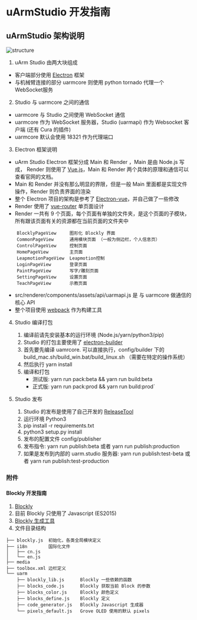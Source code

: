# uArmStudio 开发指南

## uArmStudio 架构说明

![structure](/docs/structure.png)

1. uArm Studio 由两大块组成
  - 客户端部分使用 [Electron](https://electron.atom.io/) 框架 
  - 与机械臂连接的部分 uarmcore 则使用 python tornado 代理一个 WebSocket服务

2. Studio 与 uarmcore 之间的通信
  - uarmcore 与 Studio 之间使用 WebSocket 通信
  - uarmcore 作为 WebSocket 服务器，Studio (uarmapi) 作为 Websocket 客户端 (还有 Cura 的插件)
  - uarmcore 默认会使用 18321 作为代理端口

3. Electron 框架说明
  - uArm Studio Electron 框架分成 Main 和 Render ，Main 是由 Node.js 写成， Render 则使用了 [Vue.js](https://cn.vuejs.org/index.html)，Main 和 Render 两个具体的原理和通信可以查看官网的文档。
  - Main 和 Render 并没有那么明显的界限，但是一般 Main 里面都是实现文件操作，Render 则负责界面的渲染
  - 整个 Electron 项目的架构是参考了 [Electron-vue](https://github.com/SimulatedGREG/electron-vue)，并自己做了一些修改
  - Render 使用了 [vue-router](https://router.vuejs.org/zh-cn/) 单页面设计
  - Render 一共有 9 个页面，每个页面有单独的文件夹，是这个页面的子模块，所有跟该页面有关的资源都在当前页面的文件夹中
  ```
      BlocklyPageView     图形化 Blockly 界面
      CommonPageView      通用模块页面 （一般为侧边栏，个人信息页）
      ControlPageView     控制页面
      HomePageView        主页面
      LeapmotionPageView  Leapmotion控制
      LoginPageView       登录页面
      PaintPageView       写字/雕刻页面
      SettingPageView     设置页面
      TeachPageView       示教页面
  ```
  - src/renderer/components/assets/api/uarmapi.js 是 与 uarmcore 做通信的核心 API
  - 整个项目使用 [webpack](https://webpack.github.io/) 作为构建工具 

4. Studio 编译打包
    1. 编译前请先安装基本的运行环境 (Node.js/yarn/python3/pip)
    2. Studio 的打包主要使用了 [electron-builder](https://github.com/electron-userland/electron-builder) 
    3. 首先要先编译 uamrcore. 可以直接执行，config/builder 下的 build_mac.sh/build_win.bat/build_linux.sh （需要在特定的操作系统）
    4. 然后执行 yarn install
    5. 编译和打包
        - 测试版: yarn run pack:beta && yarn run build:beta
        - 正式版: yarn run pack:prod && yarn run build:prod` 

5. Studio 发布
    1. Studio 的发布是使用了自己开发的 [ReleaseTool](http://192.168.1.19/gitlab/software/ReleaseTool)
    2. 运行环境 Python3
    3. pip install -r requirements.txt
    4. python3 setup.py install
    5. 发布的配置文件 config/publisher
    6. 发布指令: yarn run publish:beta 或者 yarn run publish:production
    7. 如果是发布到内部的 uarm.studio 服务器: yarn run publish:test-beta 或者 yarn run publish:test-production

### 附件
#### Blockly 开发指南
  1. [Blockly](https://developers.google.com/blockly/guides/overview)
  2. 目前 Blockly 只使用了 Javascript (ES2015)
  3. [Blockly 生成工具](https://blockly-demo.appspot.com/static/demos/blockfactory/index.html) 
  4. 文件目录结构
  
    ├── blockly.js  初始化，各类全局模块定义
    ├── i18n        国际化文件
    │   ├── cn.js
    │   └── en.js
    ├── media
    ├── toolbox.xml 边栏定义
    └── uarm 
        ├── blockly_lib.js      Blockly 一些依赖的函数
        ├── blocks_code.js      Blockly 获取当前 Block 的参数
        ├── blocks_color.js     Blockly 颜色定义
        ├── blocks_define.js    Blockly 定义
        ├── code_generator.js   Blockly Javascript 生成器
        └── pixels_default.js   Grove OLED 使用的默认 pixels

